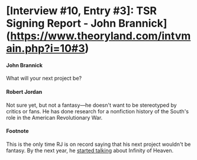 # [Interview #10, Entry #3]: TSR Signing Report - John Brannick](https://www.theoryland.com/intvmain.php?i=10#3)

#### John Brannick

What will your next project be?

#### Robert Jordan

Not sure yet, but not a fantasy—he doesn't want to be stereotyped by critics or fans. He has done research for a nonfiction history of the South's role in the American Revolutionary War.

#### Footnote

This is the only time RJ is on record saying that his next project wouldn't be fantasy. By the next year, he
[started talking](http://www.theoryland.com/intvmain.php?i=15#10)
about Infinity of Heaven.

